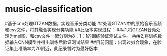 # music-classification
#基于cnn处理GTZAN数据，实现音乐分类功能
##处理GTZAN中的原始音乐音频和csv文件，将其融合实现分类功能
##此版本实现过程：
###1,将GTZAN音频处理为mel图，和csv文件一起分割为8：1：1的训练验证测试文件。
###2,将训练数据输入CNN模型并得出训练后验证测试结果
##目前问题：出现过拟合现象，在验证集上准确率为70附近，此纪录暂时为最好版本
